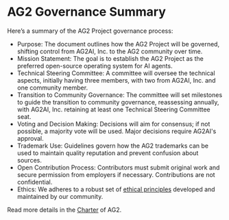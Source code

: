 # AG2 Governance Summary
Here’s a summary of the AG2 Project governance process:

- Purpose: The document outlines how the AG2 Project will be governed, shifting control from AG2AI, Inc. to the AG2 community over time.
- Mission Statement: The goal is to establish the AG2 Project as the preferred open-source operating system for AI agents.
- Technical Steering Committee: A committee will oversee the technical aspects, initially having three members, with two from AG2AI, Inc. and one community member.
- Transition to Community Governance: The committee will set milestones to guide the transition to community governance, reassessing annually, with AG2AI, Inc. retaining at least one Technical Steering Committee seat.
- Voting and Decision Making: Decisions will aim for consensus; if not possible, a majority vote will be used. Major decisions require AG2AI's approval.
- Trademark Use: Guidelines govern how the AG2 trademarks can be used to maintain quality reputation and prevent confusion about sources.
- Open Contribution Process: Contributors must submit original work and secure permission from employers if necessary. Contributions are not confidential.
- Ethics: We adheres to a robust set of [ethical principles](./org-docs/ETHICS.md) developed and maintained by our community. 

Read more details in the [Charter](./org-docs/CHARTER.md) of AG2.
